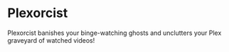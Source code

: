 # Plexorcist
Plexorcist banishes your binge-watching ghosts and unclutters your Plex graveyard of watched videos!
